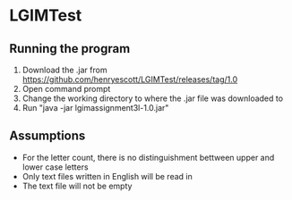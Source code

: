 # LGIMTest

## Running the program
1. Download the .jar from https://github.com/henryescott/LGIMTest/releases/tag/1.0
1. Open command prompt
1. Change the working directory to where the .jar file was downloaded to
1. Run "java -jar lgimassignment3l-1.0.jar"

## Assumptions
* For the letter count, there is no distinguishment bettween upper and lower case letters
* Only text files written in English will be read in
* The text file will not be empty
